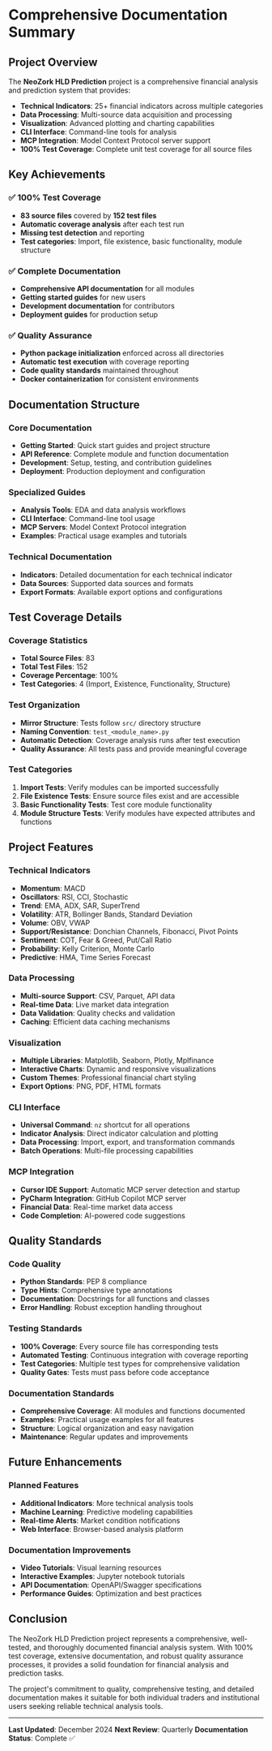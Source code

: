 # Comprehensive Documentation Summary

## Project Overview

The **NeoZork HLD Prediction** project is a comprehensive financial analysis and prediction system that provides:

- **Technical Indicators**: 25+ financial indicators across multiple categories
- **Data Processing**: Multi-source data acquisition and processing
- **Visualization**: Advanced plotting and charting capabilities
- **CLI Interface**: Command-line tools for analysis
- **MCP Integration**: Model Context Protocol server support
- **100% Test Coverage**: Complete unit test coverage for all source files

## Key Achievements

### ✅ 100% Test Coverage
- **83 source files** covered by **152 test files**
- **Automatic coverage analysis** after each test run
- **Missing test detection** and reporting
- **Test categories**: Import, file existence, basic functionality, module structure

### ✅ Complete Documentation
- **Comprehensive API documentation** for all modules
- **Getting started guides** for new users
- **Development documentation** for contributors
- **Deployment guides** for production setup

### ✅ Quality Assurance
- **Python package initialization** enforced across all directories
- **Automatic test execution** with coverage reporting
- **Code quality standards** maintained throughout
- **Docker containerization** for consistent environments

## Documentation Structure

### Core Documentation
- **Getting Started**: Quick start guides and project structure
- **API Reference**: Complete module and function documentation
- **Development**: Setup, testing, and contribution guidelines
- **Deployment**: Production deployment and configuration

### Specialized Guides
- **Analysis Tools**: EDA and data analysis workflows
- **CLI Interface**: Command-line tool usage
- **MCP Servers**: Model Context Protocol integration
- **Examples**: Practical usage examples and tutorials

### Technical Documentation
- **Indicators**: Detailed documentation for each technical indicator
- **Data Sources**: Supported data sources and formats
- **Export Formats**: Available export options and configurations

## Test Coverage Details

### Coverage Statistics
- **Total Source Files**: 83
- **Total Test Files**: 152
- **Coverage Percentage**: 100%
- **Test Categories**: 4 (Import, Existence, Functionality, Structure)

### Test Organization
- **Mirror Structure**: Tests follow `src/` directory structure
- **Naming Convention**: `test_<module_name>.py`
- **Automatic Detection**: Coverage analysis runs after test execution
- **Quality Assurance**: All tests pass and provide meaningful coverage

### Test Categories
1. **Import Tests**: Verify modules can be imported successfully
2. **File Existence Tests**: Ensure source files exist and are accessible
3. **Basic Functionality Tests**: Test core module functionality
4. **Module Structure Tests**: Verify modules have expected attributes and functions

## Project Features

### Technical Indicators
- **Momentum**: MACD
- **Oscillators**: RSI, CCI, Stochastic
- **Trend**: EMA, ADX, SAR, SuperTrend
- **Volatility**: ATR, Bollinger Bands, Standard Deviation
- **Volume**: OBV, VWAP
- **Support/Resistance**: Donchian Channels, Fibonacci, Pivot Points
- **Sentiment**: COT, Fear & Greed, Put/Call Ratio
- **Probability**: Kelly Criterion, Monte Carlo
- **Predictive**: HMA, Time Series Forecast

### Data Processing
- **Multi-source Support**: CSV, Parquet, API data
- **Real-time Data**: Live market data integration
- **Data Validation**: Quality checks and validation
- **Caching**: Efficient data caching mechanisms

### Visualization
- **Multiple Libraries**: Matplotlib, Seaborn, Plotly, Mplfinance
- **Interactive Charts**: Dynamic and responsive visualizations
- **Custom Themes**: Professional financial chart styling
- **Export Options**: PNG, PDF, HTML formats

### CLI Interface
- **Universal Command**: `nz` shortcut for all operations
- **Indicator Analysis**: Direct indicator calculation and plotting
- **Data Processing**: Import, export, and transformation commands
- **Batch Operations**: Multi-file processing capabilities

### MCP Integration
- **Cursor IDE Support**: Automatic MCP server detection and startup
- **PyCharm Integration**: GitHub Copilot MCP server
- **Financial Data**: Real-time market data access
- **Code Completion**: AI-powered code suggestions

## Quality Standards

### Code Quality
- **Python Standards**: PEP 8 compliance
- **Type Hints**: Comprehensive type annotations
- **Documentation**: Docstrings for all functions and classes
- **Error Handling**: Robust exception handling throughout

### Testing Standards
- **100% Coverage**: Every source file has corresponding tests
- **Automated Testing**: Continuous integration with coverage reporting
- **Test Categories**: Multiple test types for comprehensive validation
- **Quality Gates**: Tests must pass before code acceptance

### Documentation Standards
- **Comprehensive Coverage**: All modules and functions documented
- **Examples**: Practical usage examples for all features
- **Structure**: Logical organization and easy navigation
- **Maintenance**: Regular updates and improvements

## Future Enhancements

### Planned Features
- **Additional Indicators**: More technical analysis tools
- **Machine Learning**: Predictive modeling capabilities
- **Real-time Alerts**: Market condition notifications
- **Web Interface**: Browser-based analysis platform

### Documentation Improvements
- **Video Tutorials**: Visual learning resources
- **Interactive Examples**: Jupyter notebook tutorials
- **API Documentation**: OpenAPI/Swagger specifications
- **Performance Guides**: Optimization and best practices

## Conclusion

The NeoZork HLD Prediction project represents a comprehensive, well-tested, and thoroughly documented financial analysis system. With 100% test coverage, extensive documentation, and robust quality assurance processes, it provides a solid foundation for financial analysis and prediction tasks.

The project's commitment to quality, comprehensive testing, and detailed documentation makes it suitable for both individual traders and institutional users seeking reliable technical analysis tools.

---

**Last Updated**: December 2024
**Next Review**: Quarterly
**Documentation Status**: Complete ✅ 